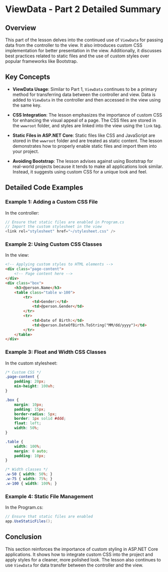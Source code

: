 
# ViewData - Part 2 Detailed Summary

## Overview
This part of the lesson delves into the continued use of `ViewData` for passing data from the controller to the view. It also introduces custom CSS implementation for better presentation in the view. Additionally, it discusses best practices related to static files and the use of custom styles over popular frameworks like Bootstrap.

## Key Concepts

- **ViewData Usage**: Similar to Part 1, `ViewData` continues to be a primary method for transferring data between the controller and view. Data is added to `ViewData` in the controller and then accessed in the view using the same key.

- **CSS Integration**: The lesson emphasizes the importance of custom CSS for enhancing the visual appeal of a page. The CSS files are stored in the `wwwroot` folder, and styles are linked into the view using the `link` tag.

- **Static Files in ASP.NET Core**: Static files like CSS and JavaScript are stored in the `wwwroot` folder and are treated as static content. The lesson demonstrates how to properly enable static files and import them into your project.

- **Avoiding Bootstrap**: The lesson advises against using Bootstrap for real-world projects because it tends to make all applications look similar. Instead, it suggests using custom CSS for a unique look and feel.

## Detailed Code Examples

### Example 1: Adding a Custom CSS File

In the controller:
```csharp
// Ensure that static files are enabled in Program.cs
// Import the custom stylesheet in the view
<link rel="stylesheet" href="~/stylesheet.css" />
```

### Example 2: Using Custom CSS Classes

In the view:
```html
<!-- Applying custom styles to HTML elements -->
<div class="page-content">
    <!-- Page content here -->
</div>
<div class="box">
    <h3>@person.Name</h3>
    <table class="table w-100">
        <tr>
            <td>Gender:</td>
            <td>@person.Gender</td>
        </tr>
        <tr>
            <td>Date of Birth:</td>
            <td>@person.DateOfBirth.ToString("MM/dd/yyyy")</td>
        </tr>
    </table>
</div>
```

### Example 3: Float and Width CSS Classes

In the custom stylesheet:
```css
/* Custom CSS */
.page-content {
    padding: 20px;
    min-height: 100vh;
}

.box {
    margin: 10px;
    padding: 15px;
    border-radius: 5px;
    border: 1px solid #ddd;
    float: left;
    width: 50%;
}

.table {
    width: 100%;
    margin: 0 auto;
    padding: 10px;
}

/* Width classes */
.w-50 { width: 50%; }
.w-75 { width: 75%; }
.w-100 { width: 100%; }
```

### Example 4: Static File Management

In the Program.cs:
```csharp
// Ensure that static files are enabled
app.UseStaticFiles();
```

## Conclusion
This section reinforces the importance of custom styling in ASP.NET Core applications. It shows how to integrate custom CSS into the project and apply styles for a cleaner, more polished look. The lesson also continues to use `ViewData` for data transfer between the controller and the view.
